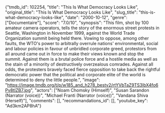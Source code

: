 {"tmdb_id": 102254, "title": "This Is What Democracy Looks Like", "original_title": "This Is What Democracy Looks Like", "slug_title": "this-is-what-democracy-looks-like", "date": "2000-10-12", "genre": ["Documentaire"], "score": "7.0/10", "synopsis": "This film, shot by 100 amateur camera operators, tells the story of the enormous street protests in Seattle, Washington in November 1999, against the World Trade Organization summit being held there. Vowing to oppose, among other faults, the WTO's power to arbitrally overrule nations' environmental, social and labour policies in favour of unbridled corporate greed, protestors from all around came out in force to make their views known and stop the summit. Against them is a brutal police force and a hostile media as well as the stain of a minority of destructively overzealous comrades. Against all odds, the protesters bravely faced fierce opposition to take back the rightful democratic power that the political and corporate elite of the world is determined to deny the little people.", "image": "https://image.tmdb.org/t/p/w185_and_h278_bestv2/rtYVbTaZ9TS3lbX4fo6Pv8tIZB7.jpg", "actors": ["Noam Chomsky (Himself)", "Susan Sarandon (Narrator (voice))", "Michael Franti (Narrator (voice))", "Vandana Shiva (Herself)"], "comments": [], "recommandations_id": [], "youtube_key": "Ad3km2AP8hA"}